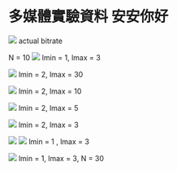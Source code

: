# 多媒體實驗資料 安安你好
![](https://i.imgur.com/3HxRuIf.png)
actual bitrate

N = 10
![](https://i.imgur.com/ilBTZKy.png)
lmin = 1, lmax = 3

![](https://i.imgur.com/M91G8Gw.png)
lmin = 2, lmax = 30

![](https://i.imgur.com/O4o0YSu.png)
lmin = 2, lmax = 10

![](https://i.imgur.com/6ONPnaP.png)
lmin = 2, lmax = 5

![](https://i.imgur.com/edyWJXk.png)
lmin = 2, lmax = 3

![](https://i.imgur.com/Kym1qMz.png)
![](https://i.imgur.com/R5yqNbV.png)
lmin = 1 , lmax = 3

![](https://i.imgur.com/0qd2n4x.png)
lmin = 1, lmax = 3, N = 30
